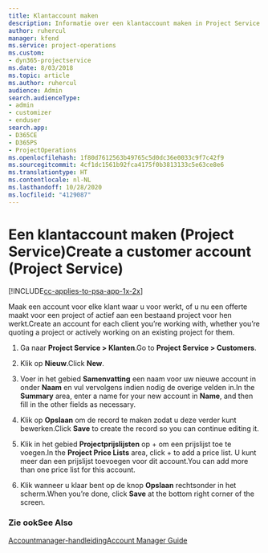 ```yaml
---
title: Klantaccount maken
description: Informatie over een klantaccount maken in Project Service
author: ruhercul
manager: kfend
ms.service: project-operations
ms.custom:
- dyn365-projectservice
ms.date: 8/03/2018
ms.topic: article
ms.author: ruhercul
audience: Admin
search.audienceType:
- admin
- customizer
- enduser
search.app:
- D365CE
- D365PS
- ProjectOperations
ms.openlocfilehash: 1f80d7612563b49765c5d0dc36e0033c9f7c42f9
ms.sourcegitcommit: 4cf1dc1561b92fca4175f0b3813133c5e63ce8e6
ms.translationtype: HT
ms.contentlocale: nl-NL
ms.lasthandoff: 10/28/2020
ms.locfileid: "4129087"
---
```

# <a name="create-a-customer-account-project-service"></a><span data-ttu-id="7ebf5-103">Een klantaccount maken (Project Service)</span><span class="sxs-lookup"><span data-stu-id="7ebf5-103">Create a customer account (Project Service)</span></span>

[!INCLUDE[cc-applies-to-psa-app-1x-2x](../includes/cc-applies-to-psa-app-1x-2x.md)]

<span data-ttu-id="7ebf5-104">Maak een account voor elke klant waar u voor werkt, of u nu een offerte maakt voor een project of actief aan een bestaand project voor hen werkt.</span><span class="sxs-lookup"><span data-stu-id="7ebf5-104">Create an account for each client you’re working with, whether you’re quoting a project or actively working on an existing project for them.</span></span>  
  
1.  <span data-ttu-id="7ebf5-105">Ga naar **Project Service > Klanten**.</span><span class="sxs-lookup"><span data-stu-id="7ebf5-105">Go to **Project Service > Customers**.</span></span>  
  
2.  <span data-ttu-id="7ebf5-106">Klik op **Nieuw**.</span><span class="sxs-lookup"><span data-stu-id="7ebf5-106">Click **New**.</span></span>  
  
3.  <span data-ttu-id="7ebf5-107">Voer in het gebied **Samenvatting** een naam voor uw nieuwe account in onder **Naam** en vul vervolgens indien nodig de overige velden in.</span><span class="sxs-lookup"><span data-stu-id="7ebf5-107">In the **Summary** area, enter a name for your new account in **Name**, and then fill in the other fields as necessary.</span></span>  
  
4.  <span data-ttu-id="7ebf5-108">Klik op **Opslaan** om de record te maken zodat u deze verder kunt bewerken.</span><span class="sxs-lookup"><span data-stu-id="7ebf5-108">Click **Save** to create the record so you can continue editing it.</span></span>  
  
5.  <span data-ttu-id="7ebf5-109">Klik in het gebied **Projectprijslijsten** op + om een prijslijst toe te voegen.</span><span class="sxs-lookup"><span data-stu-id="7ebf5-109">In the **Project Price Lists** area, click + to add a price list.</span></span> <span data-ttu-id="7ebf5-110">U kunt meer dan een prijslijst toevoegen voor dit account.</span><span class="sxs-lookup"><span data-stu-id="7ebf5-110">You can add more than one price list for this account.</span></span>  
  
6.  <span data-ttu-id="7ebf5-111">Klik wanneer u klaar bent op de knop **Opslaan** rechtsonder in het scherm.</span><span class="sxs-lookup"><span data-stu-id="7ebf5-111">When you’re done, click **Save** at the bottom right corner of the screen.</span></span>  
  
### <a name="see-also"></a><span data-ttu-id="7ebf5-112">Zie ook</span><span class="sxs-lookup"><span data-stu-id="7ebf5-112">See Also</span></span>  
 [<span data-ttu-id="7ebf5-113">Accountmanager-handleiding</span><span class="sxs-lookup"><span data-stu-id="7ebf5-113">Account Manager Guide</span></span>](../psa/account-manager-guide.md)
